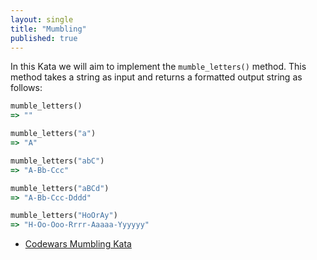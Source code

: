 ```yaml
---
layout: single
title: "Mumbling"
published: true
---
```


In this Kata we will aim to implement the `mumble_letters()` method. This method takes a string as input and returns a formatted output string as follows:

```ruby
mumble_letters()
=> ""

mumble_letters("a")
=> "A"

mumble_letters("abC")
=> "A-Bb-Ccc"

mumble_letters("aBCd")
=> "A-Bb-Ccc-Dddd"

mumble_letters("HoOrAy")
=> "H-Oo-Ooo-Rrrr-Aaaaa-Yyyyyy"
```

* [Codewars Mumbling Kata](https://www.codewars.com/kata/mumbling)

